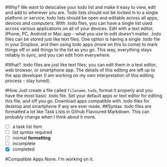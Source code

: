 #Why?
We want to delocalise your todo list and make it easy to view, edit and add to wherever you are.
Todo lists should not be locked in to a single platform or service; todo lists should be open and editable across all apps, devices and computers. With .todo files, you can have a single list used across various applications on all of your devices. Edit with a text editor, iPhone, PC, Android or Mac app - what you use to edit doesn't matter. .todo files can be stored just like text files. One option is having a single .todo file in your Dropbox, and then using todo apps (more on this to come) to mark things off or add things to the list as you go. This way, everything stays reliably in sync, and you can edit from everywhere.

#What?
.todo files are just like text files; you can edit them in a text editor, web browser, or smartphone app. The details of this editing are left up to the app developer (I am working on my own interpretation of this editing process - stay tuned).

#How
Just create a file called `filename.todo`, format it properly and you have the most basic .todo file. Set your default apps or text editor for editing this file, and off you go. Download apps compatible with .todo files for desktop and smartphone if any are ever made.
##Syntax
.todo files are formatted a lot like Task Lists in Github Flavoured Markdown. This can probably change when I think about it more.

- [ ] a task list item
- [ ] list _syntax_ required
- [ ] normal **formatting**
- [ ] incomplete
- [x] completed

#Compatible Apps
None. I'm working on it.
